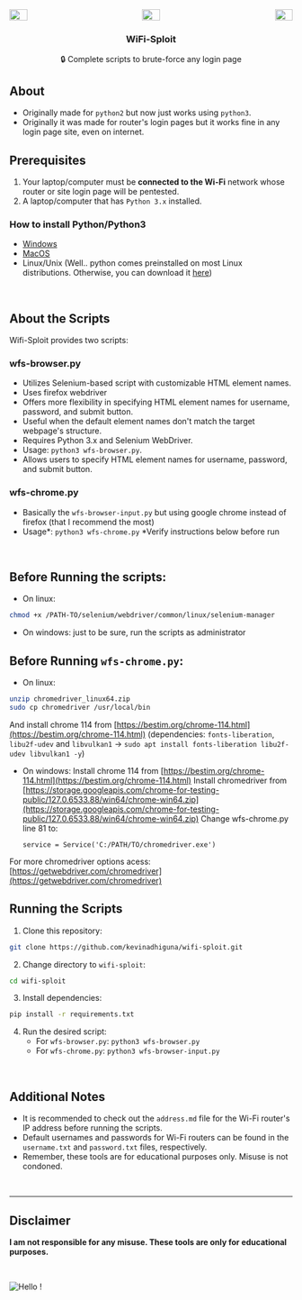 <div style="display: flex; justify-content: space-between;">
    <img src="https://github.com/d4v1-sudo/wifi-sploit/raw/master/assets/router.jpg" style="text-align: left ; height:25%; width:25%" />
    <img src="https://github.com/d4v1-sudo/wifi-sploit/raw/master/assets/slash.png" style="text-align: center ; height:25%; width:25%" />
    <img src="https://github.com/d4v1-sudo/wifi-sploit/raw/master/assets/www.jpg" style="text-align: right ; height:25%; width:25%" />
</div>
<h3 style="text-align:center;">WiFi-Sploit</h3>
<p style="text-align:center;">
   🔒 Complete scripts to brute-force any login page
</p>

## About

 - Originally made for `python2` but now just works using `python3`.
 - Originally it was made for router's login pages but it works fine in any login page site, even on internet.

## Prerequisites

1. Your laptop/computer must be **connected to the Wi-Fi** network whose router or site login page will be pentested.
2. A laptop/computer that has `Python 3.x` installed.

### How to install Python/Python3

- [Windows](https://www.python.org/downloads/windows/)
- [MacOS](https://www.python.org/downloads/macos/)
- Linux/Unix (Well.. python comes preinstalled on most Linux distributions. Otherwise, you can download it [here](https://www.python.org/downloads/source/))

<br />

## About the Scripts

Wifi-Sploit provides two scripts:

### wfs-browser.py

- Utilizes Selenium-based script with customizable HTML element names.
- Uses firefox webdriver
- Offers more flexibility in specifying HTML element names for username, password, and submit button.
- Useful when the default element names don't match the target webpage's structure.
- Requires Python 3.x and Selenium WebDriver.
- Usage: `python3 wfs-browser.py`.
- Allows users to specify HTML element names for username, password, and submit button.

### wfs-chrome.py

- Basically the ```wfs-browser-input.py``` but using google chrome instead of firefox (that I recommend the most)
- Usage*: `python3 wfs-chrome.py`
  *Verify instructions below before run

<br />

## Before Running the scripts:

- On linux:
```bash
chmod +x /PATH-TO/selenium/webdriver/common/linux/selenium-manager
```
- On windows: just to be sure, run the scripts as administrator

## Before Running `wfs-chrome.py`:

- On linux:
```bash
unzip chromedriver_linux64.zip
sudo cp chromedriver /usr/local/bin
```
And install chrome 114 from [https://bestim.org/chrome-114.html](https://bestim.org/chrome-114.html) (dependencies: ```fonts-liberation```, ```libu2f-udev``` and ```libvulkan1``` → ```sudo apt install fonts-liberation libu2f-udev libvulkan1 -y```)

- On windows:
  Install chrome 114 from [https://bestim.org/chrome-114.html](https://bestim.org/chrome-114.html)
  Install chromedriver from [https://storage.googleapis.com/chrome-for-testing-public/127.0.6533.88/win64/chrome-win64.zip](https://storage.googleapis.com/chrome-for-testing-public/127.0.6533.88/win64/chrome-win64.zip)
  Change wfs-chrome.py line 81 to:
  ```
  service = Service('C:/PATH/TO/chromedriver.exe')
  ```

For more chromedriver options acess: [https://getwebdriver.com/chromedriver](https://getwebdriver.com/chromedriver)

## Running the Scripts

1. Clone this repository:
```bash
git clone https://github.com/kevinadhiguna/wifi-sploit.git
```

2. Change directory to `wifi-sploit`:
```bash
cd wifi-sploit
```

3. Install dependencies:
```bash
pip install -r requirements.txt
```

4. Run the desired script:
   - For `wfs-browser.py`: `python3 wfs-browser.py`
   - For `wfs-chrome.py`: `python3 wfs-browser-input.py`

<br />

## Additional Notes

- It is recommended to check out the `address.md` file for the Wi-Fi router's IP address before running the scripts.
- Default usernames and passwords for Wi-Fi routers can be found in the `username.txt` and `password.txt` files, respectively.
- Remember, these tools are for educational purposes only. Misuse is not condoned.

<br />
<hr />

## Disclaimer

<b>I am not responsible for any misuse. These tools are only for educational purposes.</b>

<br />

![Hello !](https://api.visitorbadge.io/api/VisitorHit?user=kevinadhiguna&repo=wifi-sploit&label=thanks%20for%20dropping%20in%20!&labelColor=%23000000&countColor=%23FFFFFF)

